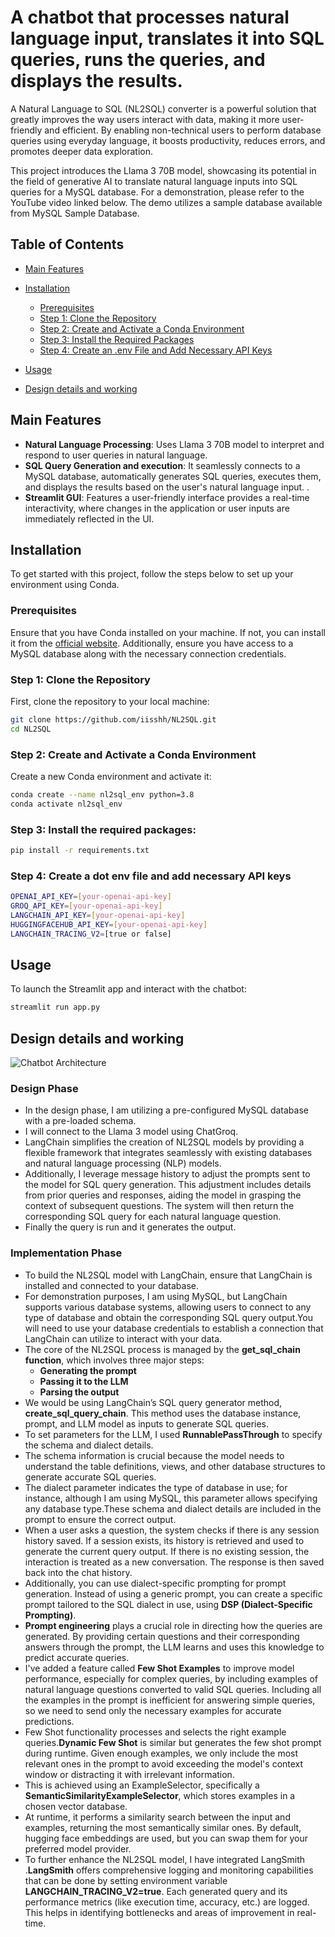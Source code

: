 # A chatbot that processes natural language input, translates it into SQL queries, runs the queries, and displays the results.
A Natural Language to SQL (NL2SQL) converter is a powerful solution that greatly improves the way users interact with data, making it more user-friendly and efficient. By enabling non-technical users to perform database queries using everyday language, it boosts productivity, reduces errors, and promotes deeper data exploration.

This project introduces the Llama 3 70B model, showcasing its potential in the field of generative AI to translate natural language inputs into SQL queries for a MySQL database. For a demonstration, please refer to the YouTube video linked below. The demo utilizes a sample database available from MySQL Sample Database.


## Table of Contents

- [Main Features](#main-features)
- [Installation](#installation)
  - [Prerequisites](#prerequisites)
  - [Step 1: Clone the Repository](#step-1-clone-the-repository)
  - [Step 2: Create and Activate a Conda Environment](#step-2-create-and-activate-a-conda-environment)
  - [Step 3: Install the Required Packages](#step-3-install-the-required-packages)
  - [Step 4: Create an .env File and Add Necessary API Keys](#step-4-create-a-dot-env-file-and-add-necessary-api-keys)

- [Usage](#usage)
- [Design details and working](#design-details-and-working)

## Main Features
- **Natural Language Processing**: Uses Llama 3 70B model to interpret and respond to user queries in natural language.
- **SQL Query Generation and execution**: It seamlessly connects to a MySQL database, automatically generates SQL queries, executes them, and displays the results based on the user's natural language input. .
- **Streamlit GUI**: Features a user-friendly interface provides a real-time interactivity, where changes in the application or user inputs are immediately reflected in the UI.


## Installation
To get started with this project, follow the steps below to set up your environment using Conda.

### Prerequisites

Ensure that you have Conda installed on your machine. If not, you can install it from the [official website](https://docs.conda.io/en/latest/miniconda.html).
Additionally, ensure you have access to a MySQL database along with the necessary connection credentials.

### Step 1: Clone the Repository

First, clone the repository to your local machine:

```bash
git clone https://github.com/iisshh/NL2SQL.git
cd NL2SQL
```
### Step 2: Create and Activate a Conda Environment
Create a new Conda environment and activate it:
```bash
conda create --name nl2sql_env python=3.8
conda activate nl2sql_env
```

### Step 3: Install the required packages:

```bash
pip install -r requirements.txt
```

### Step 4: Create a dot env file and add necessary API keys


```bash
OPENAI_API_KEY=[your-openai-api-key]
GROQ_API_KEY=[your-openai-api-key]
LANGCHAIN_API_KEY=[your-openai-api-key]
HUGGINGFACEHUB_API_KEY=[your-openai-api-key]
LANGCHAIN_TRACING_V2=[true or false]
```

## Usage
To launch the Streamlit app and interact with the chatbot:

```bash
streamlit run app.py
```

## Design details and working

![Chatbot Architecture](./uploads/architecture_nl2sql.png)
### Design Phase
- In the design phase, I am utilizing a pre-configured MySQL database with a pre-loaded schema.
- I will connect to the Llama 3 model using ChatGroq.
- LangChain simplifies the creation of NL2SQL models by providing a flexible framework that integrates seamlessly with existing databases and natural language processing (NLP) models.
- Additionally, I leverage message history to adjust the prompts sent to the model for SQL query generation. This adjustment includes details from prior queries and responses, aiding the model in grasping the context of subsequent questions. The system will then return the corresponding SQL query for each natural language question.
- Finally the query is run and it generates the output.
### Implementation Phase
- To build the NL2SQL model with LangChain, ensure that LangChain is installed and connected to your database.
- For demonstration purposes, I am using MySQL, but LangChain supports various database systems, allowing users to connect to any type of database and obtain the corresponding SQL query output.You will need to use your database credentials to establish a connection that LangChain can utilize to interact with your data.
- The core of the NL2SQL process is managed by the **get_sql_chain function**, which involves three major steps:
  -  **Generating the prompt**
  -  **Passing it to the LLM**
  -  **Parsing the output**
-  We would be using LangChain’s SQL query generator method, **create_sql_query_chain**. This method uses the database instance, prompt, and LLM model as inputs to generate SQL queries.
- To set parameters for the LLM, I used **RunnablePassThrough** to specify the schema and dialect details.
- The schema information is crucial because the model needs to understand the table definitions, views, and other database structures to generate accurate SQL queries.
- The dialect parameter indicates the type of database in use; for instance, although I am using MySQL, this parameter allows specifying any database type.These schema and dialect details are included in the prompt to ensure the correct output.
- When a user asks a question, the system checks if there is any session history saved. If a session exists, its history is retrieved and used to generate the current query output. If there is no existing session, the interaction is treated as a new conversation. The response is then saved back into the chat history.
- Additionally, you can use dialect-specific prompting for prompt generation. Instead of using a generic prompt, you can create a specific prompt tailored to the SQL dialect in use, using **DSP (Dialect-Specific Prompting)**.
- **Prompt engineering** plays a crucial role in directing how the queries are generated. By providing certain questions and their corresponding answers through the prompt, the LLM learns and uses this knowledge to predict accurate queries.
- I've added a feature called **Few Shot Examples** to improve model performance, especially for complex queries, by including examples of natural language questions converted to valid SQL queries. Including all the examples in the prompt is inefficient for answering simple queries, so we need to send only the necessary examples for accurate predictions.
- Few Shot functionality processes and selects the right example queries.**Dynamic Few Shot** is similar but generates the few shot prompt during runtime. Given enough examples, we only include the most relevant ones in the prompt to avoid exceeding the model's context window or distracting it with irrelevant information.
- This is achieved using an ExampleSelector, specifically a **SemanticSimilarityExampleSelector**, which stores examples in a chosen vector database.
- At runtime, it performs a similarity search between the input and examples, returning the most semantically similar ones. By default, hugging face embeddings are used, but you can swap them for your preferred model provider.
- To further enhance the NL2SQL model, I have integrated LangSmith .**LangSmith** offers comprehensive logging and monitoring capabilities that can be done by setting environment variable **LANGCHAIN_TRACING_V2=true**. Each generated query and its performance metrics (like execution time, accuracy, etc.) are logged. This helps in identifying bottlenecks and areas of improvement in real-time. 
